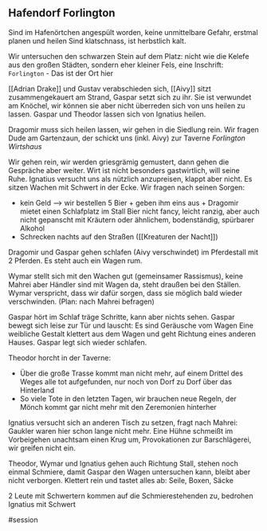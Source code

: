 
## Hafendorf Forlington
Sind im Hafenörtchen angespült worden, keine unmittelbare Gefahr, erstmal planen und heilen
Sind klatschnass, ist herbstlich kalt.

Wir untersuchen den schwarzen Stein auf dem Platz: nicht wie die Kelefe aus den großen Städten, sondern eher kleiner Fels, eine Inschrift:
`Forlington` - Das ist der Ort hier

[[Adrian Drake]] und Gustav verabschieden sich,
[[Aivy]] sitzt zusammengekauert am Strand, Gaspar setzt sich zu ihr. Sie ist verwundet am Knöchel, wir können sie aber nicht überreden sich von uns heilen zu lassen. Gaspar und Theodor lassen sich von Ignatius heilen.

Dragomir muss sich heilen lassen, wir gehen in die Siedlung rein.
Wir fragen Dude am Gartenzaun, der schickt uns (inkl. Aivy) zur Taverne *Forlington Wirtshaus*

Wir gehen rein, wir werden griesgrämig gemustert, dann gehen die Gespräche aber weiter.
Wirt ist nicht besonders gastwirtlich, will seine Ruhe. Ignatius versucht uns als nützlich anzupreisen, klappt aber nicht. Es sitzen Wachen mit Schwert in der Ecke.
Wir fragen nach seinen Sorgen:
- kein Geld --> wir bestellen 5 Bier + geben ihm eins aus + Dragomir mietet einen Schlafplatz im Stall
  Bier nicht fancy, leicht ranzig, aber auch nicht gepanscht mit Kräutern oder ähnlichem, bodenständig, spürbarer Alkohol
- Schrecken nachts auf den Straßen ([[Kreaturen der Nacht]]) 

Dragomir und Gaspar gehen schlafen (Aivy verschwindet) im Pferdestall mit 2 Pferden. Es steht auch ein Wagen rum.

Wymar stellt sich mit den Wachen gut (gemeinsamer Rassismus), keine Mahrei aber Händler sind mit Wagen da, steht draußen bei den Ställen. Wymar verspricht, dass wir dafür sorgen, dass sie möglich bald wieder verschwinden. (Plan: nach Mahrei befragen)

Gaspar hört im Schlaf träge Schritte, kann aber nichts sehen. Gaspar bewegt sich leise zur Tür und lauscht: Es sind Geräusche vom Wagen
Eine weibliche Gestalt klettert aus dem Wagen und geht Richtung eines anderen Hauses. Gaspar legt sich wieder schlafen.

Theodor horcht in der Taverne: 
+ Über die große Trasse kommt man nicht mehr, auf einem Drittel des Weges alle tot aufgefunden, nur noch von Dorf zu Dorf über das Hinterland
+ So viele Tote in den letzten Tagen, wir brauchen neue Regeln, der Mönch kommt gar nicht mehr mit den Zeremonien hinterher

Ignatius versucht sich an anderen Tisch zu setzen, fragt nach Mahrei: Gaukler waren hier schon lange nicht mehr.
Eine Hühne schmeißt im Vorbeigehen unachtsam einen Krug um, Provokationen zur Barschlägerei, wir greifen nicht ein.

Theodor, Wymar und Ignatius gehen auch Richtung Stall, stehen noch einmal Schmiere, damit Gaspar den Wagen untersuchen kann, bleibt aber nicht verborgen. Klettert rein und tastet alles ab: Seile, Boxen, Säcke

2 Leute mit Schwertern kommen auf die Schmierestehenden zu, bedrohen Ignatius mit Schwert


#session